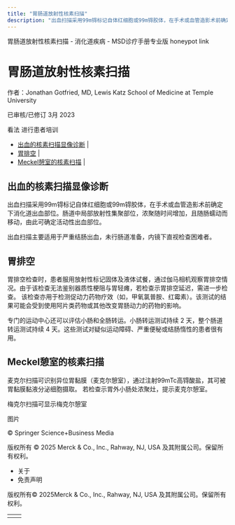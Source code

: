 ```yaml
---
title: "胃肠道放射性核素扫描"
description: "出血扫描采用99m锝标记自体红细胞或99m锝胶体，在手术或血管造影术前确定下消化道出血部位。肠道中局部放射性集聚部位，浓聚随时间增加，且随肠蠕动而移动，由此可确定活动性出血部位。"
---
```


﻿胃肠道放射性核素扫描 \- 消化道疾病 \- MSD诊疗手册专业版 honeypot link

# 胃肠道放射性核素扫描

作者：Jonathan Gotfried, MD, Lewis Katz School of Medicine at Temple University

已审核/已修订 3月 2023

看法 进行患者培训

- [出血的核素扫描显像诊断](#出血的核素扫描显像诊断_v77984756_zh) \|
- [胃排空](#胃排空_v77984760_zh) \|
- [Meckel憩室的核素扫描](#Meckel憩室的核素扫描_v77984764_zh) \|

## 出血的核素扫描显像诊断

出血扫描采用99m锝标记自体红细胞或99m锝胶体，在手术或血管造影术前确定下消化道出血部位。肠道中局部放射性集聚部位，浓聚随时间增加，且随肠蠕动而移动，由此可确定活动性出血部位。

出血扫描主要适用于严重结肠出血，未行肠道准备，内镜下直视检查困难者。

## 胃排空

胃排空检查时，患者服用放射性标记固体及液体试餐，通过伽马相机观察胃排空情况。由于该检查无法鉴别器质性梗阻与胃轻瘫，若检查示胃排空延迟，需进一步检查。 该检查亦用于检测促动力药物疗效（如，甲氧氯普胺、红霉素）。该测试的结果可能会受到使用阿片类药物或其他改变胃肠动力的药物的影响。

专门的运动中心还可以评估小肠和全肠转运。小肠转运测试持续 2 天，整个肠道转运测试持续 4 天。这些测试对疑似运动障碍、严重便秘或结肠惰性的患者很有用。

## Meckel憩室的核素扫描

麦克尔扫描可识别异位胃黏膜（麦克尔憩室），通过注射99mTc高锝酸盐，其可被胃黏膜黏液分泌细胞摄取。 若检查示胃外小肠处浓聚灶，提示麦克尔憩室。

梅克尔扫描可显示梅克尔憩室



图片

© Springer Science+Business Media



版权所有 © 2025
Merck & Co., Inc., Rahway, NJ, USA 及其附属公司。保留所有权利。

- 关于
- 免责声明

版权所有© 2025Merck & Co., Inc., Rahway, NJ, USA 及其附属公司。保留所有权利。

|     |     |
| --- | --- |
|  |  |